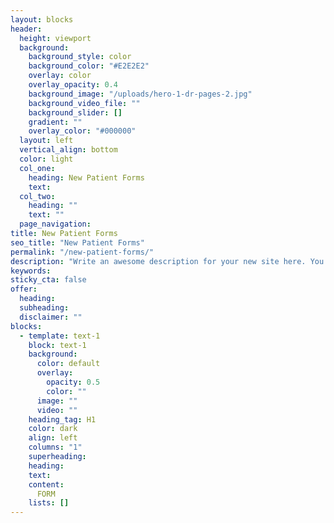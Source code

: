 ```yaml
---
layout: blocks
header:
  height: viewport
  background:
    background_style: color
    background_color: "#E2E2E2"
    overlay: color
    overlay_opacity: 0.4
    background_image: "/uploads/hero-1-dr-pages-2.jpg"
    background_video_file: ""
    background_slider: []
    gradient: ""
    overlay_color: "#000000"
  layout: left
  vertical_align: bottom
  color: light
  col_one:
    heading: New Patient Forms 
    text: 
  col_two:
    heading: ""
    text: ""
  page_navigation:
title: New Patient Forms
seo_title: "New Patient Forms"
permalink: "/new-patient-forms/"
description: "Write an awesome description for your new site here. You can edit this line in _config.yml. It will appear in your document head meta (for Google search resu..."
keywords: 
sticky_cta: false
offer:
  heading: 
  subheading: 
  disclaimer: ""
blocks:
  - template: text-1
    block: text-1
    background:
      color: default
      overlay:
        opacity: 0.5
        color: ""
      image: ""
      video: ""
    heading_tag: H1
    color: dark
    align: left
    columns: "1"
    superheading: 
    heading: 
    text: 
    content: 
      FORM 
    lists: []
---
```

